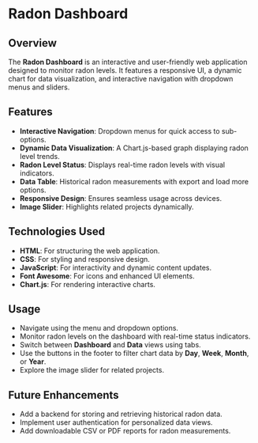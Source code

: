 # Radon Dashboard

## Overview  
The **Radon Dashboard** is an interactive and user-friendly web application designed to monitor radon levels. It features a responsive UI, a dynamic chart for data visualization, and interactive navigation with dropdown menus and sliders.

## Features  
- **Interactive Navigation**: Dropdown menus for quick access to sub-options.  
- **Dynamic Data Visualization**: A Chart.js-based graph displaying radon level trends.  
- **Radon Level Status**: Displays real-time radon levels with visual indicators.  
- **Data Table**: Historical radon measurements with export and load more options.  
- **Responsive Design**: Ensures seamless usage across devices.  
- **Image Slider**: Highlights related projects dynamically.  

## Technologies Used  
- **HTML**: For structuring the web application.  
- **CSS**: For styling and responsive design.  
- **JavaScript**: For interactivity and dynamic content updates.  
- **Font Awesome**: For icons and enhanced UI elements.  
- **Chart.js**: For rendering interactive charts.  

## Usage  
- Navigate using the menu and dropdown options.  
- Monitor radon levels on the dashboard with real-time status indicators.  
- Switch between **Dashboard** and **Data** views using tabs.  
- Use the buttons in the footer to filter chart data by **Day**, **Week**, **Month**, or **Year**.  
- Explore the image slider for related projects.  



## Future Enhancements  
- Add a backend for storing and retrieving historical radon data.  
- Implement user authentication for personalized data views.  
- Add downloadable CSV or PDF reports for radon measurements.  
